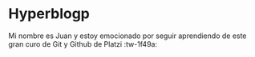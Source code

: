 # Hyperblogp
 Mi nombre es Juan y estoy emocionado por seguir aprendiendo de este gran curo de Git y Github de Platzi :tw-1f49a:
